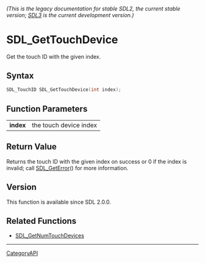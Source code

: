 ###### (This is the legacy documentation for stable SDL2, the current stable version; [SDL3](https://wiki.libsdl.org/SDL3/) is the current development version.)
# SDL_GetTouchDevice

Get the touch ID with the given index.

## Syntax

```c
SDL_TouchID SDL_GetTouchDevice(int index);

```

## Function Parameters

|               |                        |
| ------------- | ---------------------- |
| **index**     | the touch device index |

## Return Value

Returns the touch ID with the given index on success or 0 if the index is
invalid; call [SDL_GetError](SDL_GetError.md)() for more information.

## Version

This function is available since SDL 2.0.0.

## Related Functions

* [SDL_GetNumTouchDevices](SDL_GetNumTouchDevices.md)

----
[CategoryAPI](CategoryAPI.md)
